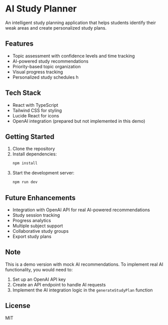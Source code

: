 # AI Study Planner

An intelligent study planning application that helps students identify their weak areas and create personalized study plans.

## Features

- Topic assessment with confidence levels and time tracking
- AI-powered study recommendations
- Priority-based topic organization
- Visual progress tracking
- Personalized study schedules
h
## Tech Stack

- React with TypeScript
- Tailwind CSS for styling
- Lucide React for icons
- OpenAI integration (prepared but not implemented in this demo)

## Getting Started

1. Clone the repository
2. Install dependencies:
   ```bash
   npm install
   ```
3. Start the development server:
   ```bash
   npm run dev
   ```

## Future Enhancements

- Integration with OpenAI API for real AI-powered recommendations
- Study session tracking
- Progress analytics
- Multiple subject support
- Collaborative study groups
- Export study plans

## Note

This is a demo version with mock AI recommendations. To implement real AI functionality, you would need to:

1. Set up an OpenAI API key
2. Create an API endpoint to handle AI requests
3. Implement the AI integration logic in the `generateStudyPlan` function

## License

MIT